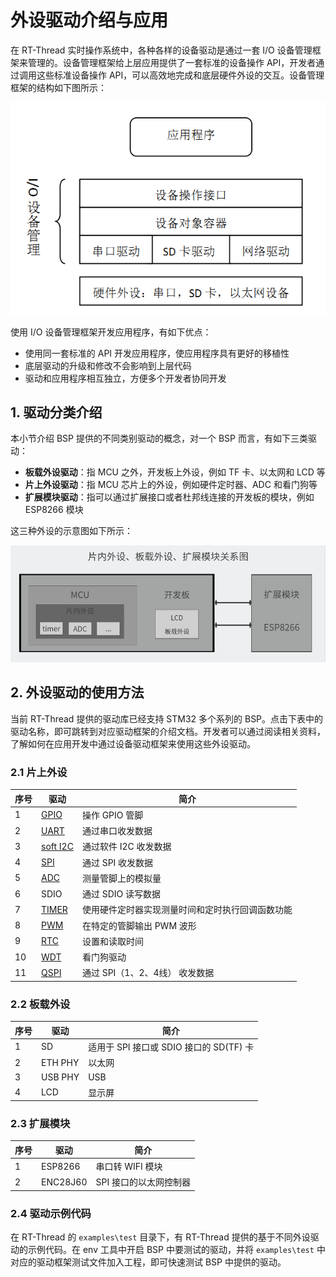 #  外设驱动介绍与应用

在 RT-Thread 实时操作系统中，各种各样的设备驱动是通过一套  I/O 设备管理框架来管理的。设备管理框架给上层应用提供了一套标准的设备操作 API，开发者通过调用这些标准设备操作 API，可以高效地完成和底层硬件外设的交互。设备管理框架的结构如下图所示：

![rt_device](figures/rt_device.png)

使用 I/O 设备管理框架开发应用程序，有如下优点：

- 使用同一套标准的 API 开发应用程序，使应用程序具有更好的移植性
- 底层驱动的升级和修改不会影响到上层代码
- 驱动和应用程序相互独立，方便多个开发者协同开发

## 1. 驱动分类介绍

本小节介绍 BSP 提供的不同类别驱动的概念，对一个 BSP 而言，有如下三类驱动：

- **板载外设驱动**：指 MCU 之外，开发板上外设，例如 TF 卡、以太网和 LCD 等
- **片上外设驱动**：指 MCU 芯片上的外设，例如硬件定时器、ADC 和看门狗等
- **扩展模块驱动**：指可以通过扩展接口或者杜邦线连接的开发板的模块，例如 ESP8266 模块

这三种外设的示意图如下所示：

![Peripheral](figures/Peripheral.png)

## 2. 外设驱动的使用方法

当前 RT-Thread 提供的驱动库已经支持 STM32 多个系列的 BSP。点击下表中的驱动名称，即可跳转到对应驱动框架的介绍文档。开发者可以通过阅读相关资料，了解如何在应用开发中通过设备驱动框架来使用这些外设驱动。

### 2.1 片上外设

| 序号 | 驱动                                                         | 简介                                             |
| ---- | ------------------------------------------------------------ | ------------------------------------------------ |
| 1    | [GPIO](https://www.rt-thread.org/document/site/programming-manual/device/pin/pin/) | 操作 GPIO 管脚                                   |
| 2    | [UART](https://www.rt-thread.org/document/site/programming-manual/device/uart/uart/) | 通过串口收发数据                                 |
| 3    | [soft I2C](https://www.rt-thread.org/document/site/programming-manual/device/i2c/i2c/) | 通过软件 I2C 收发数据                            |
| 4    | [SPI](https://www.rt-thread.org/document/site/programming-manual/device/spi/spi/) | 通过 SPI 收发数据                                |
| 5    | [ADC](https://www.rt-thread.org/document/site/programming-manual/device/adc/adc/) | 测量管脚上的模拟量                               |
| 6    | SDIO                                                         | 通过 SDIO 读写数据                               |
| 7    | [TIMER](https://www.rt-thread.org/document/site/programming-manual/device/hwtimer/hwtimer/) | 使用硬件定时器实现测量时间和定时执行回调函数功能 |
| 8    | [PWM](https://www.rt-thread.org/document/site/programming-manual/device/pwm/pwm/) | 在特定的管脚输出 PWM 波形                        |
| 9    | [RTC](https://www.rt-thread.org/document/site/programming-manual/device/rtc/rtc/) | 设置和读取时间                                   |
| 10   | [WDT](https://www.rt-thread.org/document/site/programming-manual/device/watchdog/watchdog/) | 看门狗驱动                                       |
| 11   | [QSPI](https://www.rt-thread.org/document/site/programming-manual/device/spi/spi/#qspi_1) | 通过 SPI（1、2、4线） 收发数据                   |

### 2.2 板载外设

| 序号 | 驱动    | 简介                                    |
| ---- | ------- | --------------------------------------- |
| 1    | SD      | 适用于 SPI 接口或 SDIO 接口的 SD(TF) 卡 |
| 2    | ETH PHY | 以太网                                  |
| 3    | USB PHY | USB                                     |
| 4    | LCD     | 显示屏                                  |

### 2.3 扩展模块

| 序号 | 驱动     | 简介                   |
| ---- | -------- | ---------------------- |
| 1    | ESP8266  | 串口转 WIFI 模块       |
| 2    | ENC28J60 | SPI 接口的以太网控制器 |

### 2.4 驱动示例代码

在 RT-Thread 的 `examples\test` 目录下，有 RT-Thread 提供的基于不同外设驱动的示例代码。在 env 工具中开启 BSP 中要测试的驱动，并将 `examples\test` 中对应的驱动框架测试文件加入工程，即可快速测试 BSP 中提供的驱动。